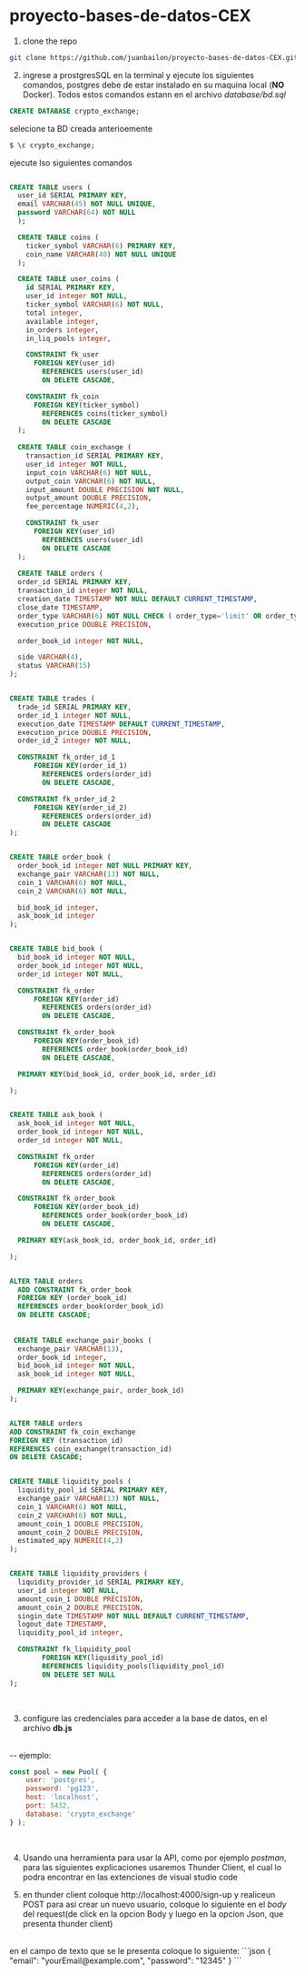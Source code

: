 # proyecto-bases-de-datos-CEX
1)  clone the repo
```sh
git clone https://github.com/juanbailon/proyecto-bases-de-datos-CEX.git
```

2) ingrese a prostgresSQL en la terminal y ejecute los siguientes comandos, postgres debe de estar instalado en su maquina local (**NO** Docker). Todos estos comandos estann en el archivo _database/bd.sql_
```sql
CREATE DATABASE crypto_exchange;
```

selecione ta BD creada anterioemente
```sql
$ \c crypto_exchange;
```

ejecute lso siguientes comandos

```sql

CREATE TABLE users (
  user_id SERIAL PRIMARY KEY,
  email VARCHAR(45) NOT NULL UNIQUE,
  password VARCHAR(64) NOT NULL
  );

  CREATE TABLE coins (
    ticker_symbol VARCHAR(6) PRIMARY KEY,
    coin_name VARCHAR(40) NOT NULL UNIQUE
  );

  CREATE TABLE user_coins (
    id SERIAL PRIMARY KEY,
    user_id integer NOT NULL,
    ticker_symbol VARCHAR(6) NOT NULL, 
    total integer,
    available integer,
    in_orders integer,
    in_liq_pools integer,

    CONSTRAINT fk_user
      FOREIGN KEY(user_id) 
	    REFERENCES users(user_id)
	    ON DELETE CASCADE,

    CONSTRAINT fk_coin
      FOREIGN KEY(ticker_symbol) 
	    REFERENCES coins(ticker_symbol)
	    ON DELETE CASCADE 
  );
  
  CREATE TABLE coin_exchange (
    transaction_id SERIAL PRIMARY KEY,
    user_id integer NOT NULL,
    input_coin VARCHAR(6) NOT NULL,
    output_coin VARCHAR(6) NOT NULL,
    input_amount DOUBLE PRECISION NOT NULL,
    output_amount DOUBLE PRECISION,
    fee_percentage NUMERIC(4,2),

    CONSTRAINT fk_user
      FOREIGN KEY(user_id) 
	    REFERENCES users(user_id)
	    ON DELETE CASCADE
  );
  
  CREATE TABLE orders (
  order_id SERIAL PRIMARY KEY,
  transaction_id integer NOT NULL,
  creation_date TIMESTAMP NOT NULL DEFAULT CURRENT_TIMESTAMP,
  close_date TIMESTAMP,
  order_type VARCHAR(6) NOT NULL CHECK ( order_type='limit' OR order_type='market' ),
  execution_price DOUBLE PRECISION,  

  order_book_id integer NOT NULL,

  side VARCHAR(4),
  status VARCHAR(15)
);


CREATE TABLE trades (
  trade_id SERIAL PRIMARY KEY,
  order_id_1 integer NOT NULL,
  execution_date TIMESTAMP DEFAULT CURRENT_TIMESTAMP,
  execution_price DOUBLE PRECISION,
  order_id_2 integer NOT NULL,

  CONSTRAINT fk_order_id_1
      FOREIGN KEY(order_id_1) 
	    REFERENCES orders(order_id)
	    ON DELETE CASCADE,

  CONSTRAINT fk_order_id_2
      FOREIGN KEY(order_id_2) 
	    REFERENCES orders(order_id)
	    ON DELETE CASCADE
);


CREATE TABLE order_book (
  order_book_id integer NOT NULL PRIMARY KEY,
  exchange_pair VARCHAR(13) NOT NULL,
  coin_1 VARCHAR(6) NOT NULL,
  coin_2 VARCHAR(6) NOT NULL,

  bid_book_id integer,
  ask_book_id integer
);


CREATE TABLE bid_book (
  bid_book_id integer NOT NULL,
  order_book_id integer NOT NULL,
  order_id integer NOT NULL,

  CONSTRAINT fk_order
      FOREIGN KEY(order_id) 
	    REFERENCES orders(order_id)
	    ON DELETE CASCADE,

  CONSTRAINT fk_order_book
      FOREIGN KEY(order_book_id) 
	    REFERENCES order_book(order_book_id)
	    ON DELETE CASCADE,

  PRIMARY KEY(bid_book_id, order_book_id, order_id)

);


CREATE TABLE ask_book (
  ask_book_id integer NOT NULL,
  order_book_id integer NOT NULL,
  order_id integer NOT NULL,

  CONSTRAINT fk_order
      FOREIGN KEY(order_id) 
	    REFERENCES orders(order_id)
	    ON DELETE CASCADE,

  CONSTRAINT fk_order_book
      FOREIGN KEY(order_book_id) 
	    REFERENCES order_book(order_book_id)
	    ON DELETE CASCADE,

  PRIMARY KEY(ask_book_id, order_book_id, order_id)

);


ALTER TABLE orders
  ADD CONSTRAINT fk_order_book
  FOREIGN KEY (order_book_id)
  REFERENCES order_book(order_book_id)
  ON DELETE CASCADE;
  
  
 CREATE TABLE exchange_pair_books (
  exchange_pair VARCHAR(13),
  order_book_id integer,
  bid_book_id integer NOT NULL,
  ask_book_id integer NOT NULL,

  PRIMARY KEY(exchange_pair, order_book_id)
);


ALTER TABLE orders
ADD CONSTRAINT fk_coin_exchange
FOREIGN KEY (transaction_id)
REFERENCES coin_exchange(transaction_id)
ON DELETE CASCADE;


CREATE TABLE liquidity_pools (
  liquidity_pool_id SERIAL PRIMARY KEY,
  exchange_pair VARCHAR(13) NOT NULL,
  coin_1 VARCHAR(6) NOT NULL,
  coin_2 VARCHAR(6) NOT NULL,
  amount_coin_1 DOUBLE PRECISION,
  amount_coin_2 DOUBLE PRECISION,
  estimated_apy NUMERIC(4,2)
);


CREATE TABLE liquidity_providers (
  liquidity_provider_id SERIAL PRIMARY KEY,
  user_id integer NOT NULL,
  amount_coin_1 DOUBLE PRECISION,
  amount_coin_2 DOUBLE PRECISION,
  singin_date TIMESTAMP NOT NULL DEFAULT CURRENT_TIMESTAMP,
  logout_date TIMESTAMP,
  liquidity_pool_id integer,

  CONSTRAINT fk_liquidity_pool
        FOREIGN KEY(liquidity_pool_id) 
        REFERENCES liquidity_pools(liquidity_pool_id)
        ON DELETE SET NULL
);
```

<br>

3. configure las credenciales  para acceder a la base de datos, en el archivo **db.js**
<br>
-- ejemplo:

```js
const pool = new Pool( {
    user: 'postgres',
    password: 'pg123',
    host: 'localhost',
    port: 5432,
    database: 'crypto_exchange'
} );
```

<br>

4) Usando una herramienta para usar la API, como por ejemplo _postman_, para las siguientes explicaciones usaremos Thunder Client, el cual lo podra encontrar en las extenciones de visual studio code

5) en thunder client coloque http://localhost:4000/sign-up y realiceun POST para asi crear un nuevo usuario, coloque lo siguiente en el *body* del request(de click en la opcion Body y luego en la opcion Json, que presenta thunder client)
<br>
en el campo de texto que se le presenta coloque lo siguiente:
```json
{
    "email": "yourEmail@example.com",
    "password": "12345"
}
```
